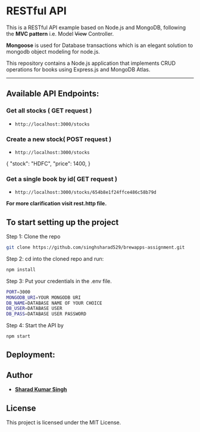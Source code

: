 # RESTful API

This is a RESTful API example based on Node.js and MongoDB, following the **MVC pattern** i.e. Model ~~View~~ Controller.

**Mongoose** is used for Database transactions which is an elegant solution to mongodb object modeling for node.js.

This repository contains a Node.js application that implements CRUD operations for books using Express.js and MongoDB Atlas.

---

## Available API Endpoints:

### Get all stocks ( GET request )

- `http://localhost:3000/stocks`

### Create a new stock( POST request )

- `http://localhost:3000/stocks`

{
"stock": "HDFC",
"price": 1400,
}

### Get a single book by id( GET request )

- `http://localhost:3000/stocks/654b8e1f24ffce486c58b79d`

**For more clarification visit rest.http file.**

## To start setting up the project

Step 1: Clone the repo

```bash
git clone https://github.com/singhsharad529/brewapps-assignment.git
```

Step 2: cd into the cloned repo and run:

```bash
npm install
```

Step 3: Put your credentials in the .env file.

```bash
PORT=3000
MONGODB_URI=YOUR MONGODB URI
DB_NAME=DATABASE NAME OF YOUR CHOICE
DB_USER=DATABASE USER
DB_PASS=DATABASE USER PASSWORD
```

Step 4: Start the API by

```bash
npm start
```

## Deployment:

## Author

- [**Sharad Kumar Singh**](https://singhsharad529.github.io/sharad-portfolio/)

## License

This project is licensed under the MIT License.

